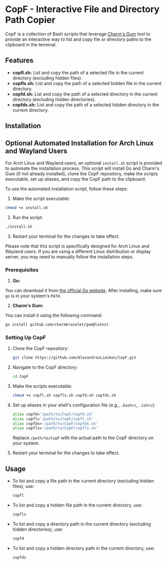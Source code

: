 # CopF - Interactive File and Directory Path Copier

CopF is a collection of Bash scripts that leverage [Charm's Gum](https://github.com/charmbracelet/gum) tool to provide an interactive way to list and copy file or directory paths to the clipboard in the terminal.

## Features

- **copfl.sh:** List and copy the path of a selected file in the current directory (excluding hidden files).
- **copfls.sh:** List and copy the path of a selected hidden file in the current directory.
- **copfd.sh:** List and copy the path of a selected directory in the current directory (excluding hidden directories).
- **copfds.sh:** List and copy the path of a selected hidden directory in the current directory.

## Installation

## Optional Automated Installation for Arch Linux and Wayland Users

For Arch Linux and Wayland users, an optional `install.sh` script is provided to automate the installation process. This script will install Go and Charm's Gum (if not already installed), clone the CopF repository, make the scripts executable, set up aliases, and copy the CopF path to the clipboard.

To use the automated installation script, follow these steps:

1. Make the script executable:

  ```bash
  chmod +x install.sh
  ```

2. Run the script:
  ```bash
  ./install.sh
  ```

3. Restart your terminal for the changes to take effect.

Please note that this script is specifically designed for Arch Linux and Wayland users. If you are using a different Linux distribution or display server, you may need to manually follow the installation steps.

### Prerequisites

1. **Go:** 

You can download it from [the official Go website](https://golang.org/dl/). After installing, make sure `go` is in your system's `PATH`.
  
2. **Charm's Gum:** 

You can install it using the following command:

  ```bash
  go install github.com/charmbracelet/gum@latest
  ```
  
### Setting Up CopF

1. Clone the CopF repository:
   ```bash
   git clone https://github.com/AlexandrosLiaskos/CopF.git
   ```

2. Navigate to the CopF directory:
   ```bash
   cd CopF
   ```

3. Make the scripts executable:
   ```bash
   chmod +x copfl.sh copfls.sh copfd.sh copfds.sh
   ```

4. Set up aliases in your shell's configuration file (e.g., `.bashrc`, `.zshrc`):
   ```bash
   alias copfd='/path/to/CopF/copfd.sh'
   alias copfl='/path/to/CopF/copfl.sh'
   alias copfds='/path/to/CopF/copfds.sh'
   alias copfls='/path/to/CopF/copfls.sh'
   ```
   Replace `/path/to/CopF` with the actual path to the CopF directory on your system.

5. Restart your terminal for the changes to take effect.

## Usage

- To list and copy a file path in the current directory (excluding hidden files), use:
  ```bash
  copfl
  ```

- To list and copy a hidden file path in the current directory, use:
  ```bash
  copfls
  ```

- To list and copy a directory path in the current directory (excluding hidden directories), use:
  ```bash
  copfd
  ```

- To list and copy a hidden directory path in the current directory, use:
  ```bash
  copfds
  ```

